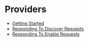 # Providers

* [Getting Started](providers/getting-started)
* [Responding To Discover Requests](providers/responding-to-discover-requests)
* [Responding To Enable Requests](providers/responding-to-enable-requests)
